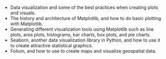 - Data visualization and some of the best practices when creating plots and visuals.
- The history and architecture of Matplotlib, and how to do basic plotting with Matplotlib.
- Generating different visualization tools using Matplotlib such as line plots, area plots, histograms, bar charts, box plots, and pie charts.
- Seaborn, another data visualization library in Python, and how to use it to create attractive statistical graphics.
- Folium, and how to use to create maps and visualize geospatial data.
